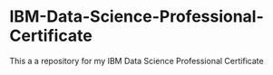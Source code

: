 # IBM-Data-Science-Professional-Certificate
This a a repository for my IBM Data Science Professional Certificate
